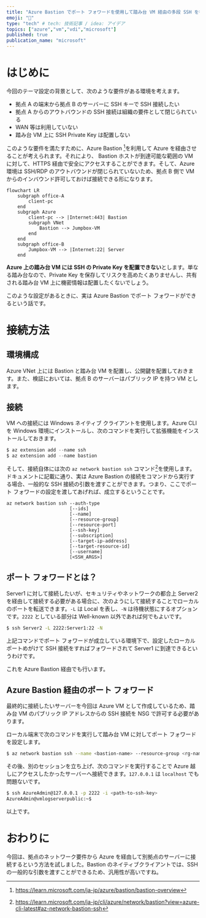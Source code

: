 ```yaml
---
title: "Azure Bastion でポート フォワードを使用して踏み台 VM 経由の多段 SSH を行う"
emoji: "🏯"
type: "tech" # tech: 技術記事 / idea: アイデア
topics: ["azure","vm","vdi","microsoft"]
published: true
publication_name: "microsoft"
---
```


# はじめに
今回のテーマ設定の背景として、次のような要件がある環境を考えます。
- 拠点 A の端末から拠点 B のサーバーに SSH キーで SSH 接続したい
- 拠点 A からのアウトバウンドの SSH 接続は組織の要件として閉じられている
- WAN 等は利用していない
- 踏み台 VM 上に SSH Private Key は配置しない

このような要件を満たすために、Azure Bastion [^1]を利用して Azure を経由させることが考えられます。それにより、 Bastion ホストが到達可能な範囲の VM に対して、HTTPS 経由で安全にアクセスすることができます。そして、Azure 環境は SSH/RDP のアウトバウンドが閉じられていないため、拠点 B 側で VM からのインバウンド許可しておけば接続できる形になります。

[^1]:https://learn.microsoft.com/ja-jp/azure/bastion/bastion-overview

```mermaid
flowchart LR
	subgraph office-A
		client-pc
	end
	subgraph Azure 
		client-pc --> |Internet:443| Bastion
		subgraph VNet
			Bastion --> Jumpbox-VM
		end
	end
	subgraph office-B
		Jumpbox-VM --> |Internet:22| Server
	end
```

**Azure 上の踏み台 VM には SSH の Private Key を配置できない**とします。単なる踏み台なので、Private Key を保存してリスクを高めたくありませんし、共有される踏み台 VM 上に機密情報は配置したくないでしょう。

このような設定があるときに、実は Azure Bastion でポート フォワードができるという話です。

# 接続方法
## 環境構成
Azure VNet 上には Bastion と踏み台 VM を配置し、公開鍵を配置しておきます。また、検証においては、拠点 B のサーバーはパブリック IP を持つ VM とします。
## 接続
VM への接続には Windows ネイティブ クライアントを使用します。Azure CLI を Windows 環境にインストールし、次のコマンドを実行して拡張機能をインストールしておきます。

```PowerShell
$ az extension add --name ssh
$ az extension add --name bastion
```

そして、接続自体には次の `az network bastion ssh` コマンド[^2]を使用します。ドキュメントに記載に通り、実は Azure Bastion の接続をコマンドから実行する場合、一般的な SSH 接続の引数を渡すことができます。つまり、ここでポート フォワードの設定を渡してあげれば、成立するということです。
```
az network bastion ssh --auth-type
                       [--ids]
                       [--name]
                       [--resource-group]
                       [--resource-port]
                       [--ssh-key]
                       [--subscription]
                       [--target-ip-address]
                       [--target-resource-id]
                       [--username]
                       [<SSH_ARGS>]
```

[^2]:https://learn.microsoft.com/ja-jp/cli/azure/network/bastion?view=azure-cli-latest#az-network-bastion-ssh

## ポート フォワードとは？
Server1 に対して接続したいが、セキュリティやネットワークの都合上 Server2 を経由して接続する必要がある場合に、次のようにして接続することでローカルのポートを転送できます。`-L` は Local を表し、`-N` は待機状態にするオプションです。`2222` としている部分は Well-known 以外であれば何でもよいです。

```bash
$ ssh Server2 -L 2222:Server1:22 -N
```

上記コマンドでポート フォワードが成立している環境下で、設定したローカル ポートめがけて SSH 接続をすればフォワードされて Server1 に到達できるというわけです。

これを Azure Bastion 経由でも行います。

## Azure Bastion 経由のポート フォワード

最終的に接続したいサーバーを今回は Azure VM として作成しているため、踏み台 VM のパブリック IP アドレスからの SSH 接続を NSG で許可する必要があります。

ローカル端末で次のコマンドを実行して踏み台 VM に対してポート フォワードを設定します。

```bash
$ az network bastion ssh --name <bastion-name> --resource-group <rg-name> --target-resource-id <vm-resource-id> --auth-type ssh-key --ssh-key <path-to-ssh-key> --username AzureAdmin -- -L 2222:<接続先サーバー IP>:22
```

その後、別のセッションを立ち上げ、次のコマンドを実行することで Azure 越しにアクセスしたかったサーバーへ接続できます。`127.0.0.1` は `localhost` でも問題ないです。

```bash
$ ssh AzureAdmin@127.0.0.1 -p 2222 -i <path-to-ssh-key>
AzureAdmin@vmlogserverpublic:~$ 
```

以上です。

# おわりに
今回は、拠点のネットワーク要件から Azure を経由して別拠点のサーバーに接続するという方法を試しました。Bastion のネイティブクライアントでは、SSH の一般的な引数を渡すことができるため、汎用性が高いですね。

